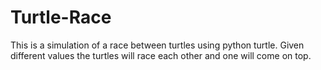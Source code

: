 # Turtle-Race

This is a simulation of a race between turtles using 
python turtle. Given different values the turtles will race each other
and one will come on top.
